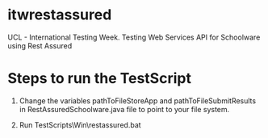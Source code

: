 itwrestassured
==============

UCL - International Testing Week. Testing Web Services API for Schoolware using Rest Assured

# Steps to run the TestScript

1) Change the variables pathToFileStoreApp and pathToFileSubmitResults in RestAssuredSchoolware.java file
to point to your file system.

2) Run TestScripts\Win\restassured.bat